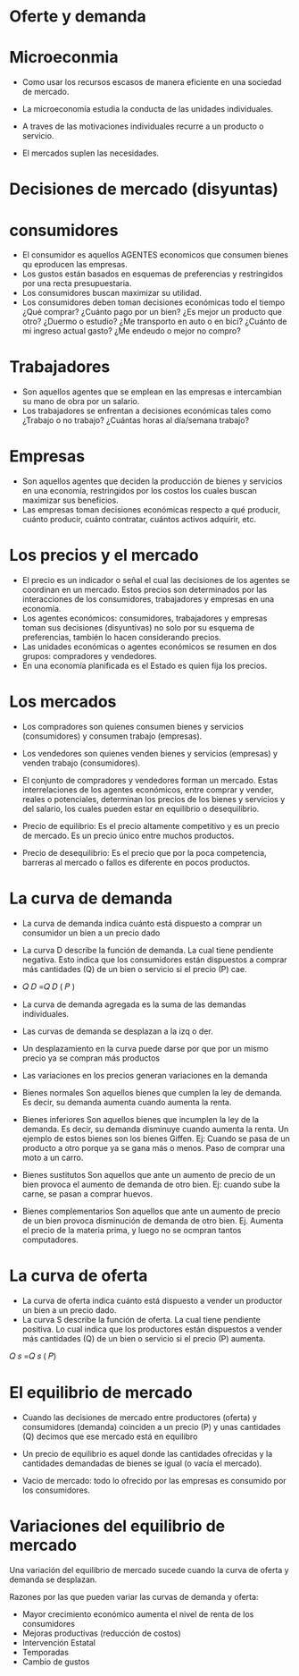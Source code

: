 # Oferte y demanda
# Microeconmia

- Como usar los recursos escasos de manera eficiente en una sociedad de mercado.
- La microeconomía estudia la conducta de las unidades individuales.
- A traves de las motivaciones individuales recurre a un producto o servicio.

- El mercados suplen las necesidades.

# Decisiones de mercado (disyuntas)
# consumidores

- El consumidor es aquellos AGENTES economicos que consumen bienes qu eproducen las empresas.
- Los gustos están basados en esquemas de preferencias y restringidos por una recta presupuestaria.
- Los consumidores buscan maximizar su utilidad.
- Los consumidores deben toman decisiones económicas todo el tiempo ¿Qué comprar? ¿Cuánto pago por un bien? ¿Es mejor un producto que otro? ¿Duermo o estudio? ¿Me transporto en auto o en bici? ¿Cuánto de mi ingreso actual gasto? ¿Me endeudo o mejor no compro?

# Trabajadores

- Son aquellos agentes que se emplean en las empresas e intercambian su mano de obra por un salario.
- Los trabajadores se enfrentan a decisiones económicas tales como ¿Trabajo o no trabajo? ¿Cuántas horas al día/semana trabajo?

# Empresas

- Son aquellos agentes que deciden la producción de bienes y servicios en una economía, restringidos por los costos los cuales buscan maximizar sus beneficios.
- Las empresas toman decisiones económicas respecto a qué producir, cuánto producir, cuánto contratar, cuántos activos adquirir, etc.

# Los precios y el mercado

- El precio es un indicador o señal el cual las decisiones de los agentes se coordinan en un mercado. Estos precios son determinados por las interacciones de los consumidores, trabajadores y empresas en una economía.
- Los agentes económicos: consumidores, trabajadores y empresas toman sus decisiones (disyuntivas) no solo por su esquema de preferencias, también lo hacen considerando precios.
- Las unidades económicas o agentes económicos se resumen en dos grupos: compradores y vendedores.
- En una economía planificada es el Estado es quien fija los precios.

# Los mercados

- Los compradores son quienes consumen bienes y servicios
(consumidores) y consumen trabajo (empresas).
- Los vendedores son quienes venden bienes y servicios (empresas) y venden trabajo (consumidores).
- El conjunto de compradores y vendedores forman un mercado. Estas interrelaciones de los agentes económicos, entre comprar y vender, reales o potenciales, determinan los precios de los bienes y servicios y del salario, los cuales pueden estar en equilibrio o desequilibrio.

- Precio de equilibrio: Es el precio altamente competitivo y es un precio de mercado. Es un precio único entre muchos productos.
- Precio de desequilibrio: Es el precio que por la poca competencia, barreras al mercado o fallos es diferente en pocos productos.

# La curva de demanda

- La curva de demanda indica cuánto está dispuesto a comprar un consumidor un bien a un precio dado

- La curva D describe la función de demanda. La cual tiene pendiente negativa. Esto indica que los consumidores están dispuestos a comprar más cantidades (Q) de un bien o servicio si el precio (P) cae.

- 𝑄 𝐷 =𝑄 𝐷 ( 𝑃 )

- La curva de demanda agregada es la suma de las demandas individuales.
- Las curvas de demanda se desplazan a la izq o der.
- Un desplazamiento en la curva puede darse por que por un mismo precio ya se compran más productos

- Las variaciones en los precios generan variaciones en la demanda

- Bienes normales
Son aquellos bienes que cumplen la ley de demanda. Es decir, su demanda aumenta cuando aumenta la renta.

- Bienes inferiores
Son aquellos bienes que incumplen la ley de la demanda. Es decir, su demanda disminuye cuando aumenta la renta. Un ejemplo de estos bienes son los bienes Giffen.
Ej: Cuando se pasa de un producto a otro porque ya se gana más o menos. Paso de comprar una moto a un carro.

- Bienes sustitutos
Son aquellos que ante un aumento de precio de un bien provoca el aumento de demanda de otro bien. 
Ej: cuando sube la carne, se pasan a comprar huevos.

- Bienes complementarios
Son aquellos que ante un aumento de precio de un bien provoca
disminución de demanda de otro bien.
Ej. Aumenta el precio de la materia prima, y luego no se ocmpran tantos computadores.

# La curva de oferta

- La curva de oferta indica cuánto está dispuesto a vender un productor un bien a un precio dado.
- La curva S describe la función de oferta. La cual tiene pendiente positiva. Lo cual indica que los productores están dispuestos a vender más cantidades (Q) de un bien o servicio si el precio (P) aumenta.

𝑄 𝑠 =𝑄 𝑠 ( 𝑃)

# El equilibrio de mercado

- Cuando las decisiones de mercado entre productores (oferta) y
consumidores (demanda) coinciden a un precio (P) y unas cantidades (Q) decimos que ese mercado está en equilibro

- Un precio de equilibrio es aquel donde las cantidades ofrecidas y la cantidades demandadas de bienes se igual (o vacía el mercado).
- Vacio de mercado: todo lo ofrecido por las empresas es consumido por los consumidores.

# Variaciones del equilibrio de mercado

Una variación del equilibrio de mercado sucede cuando la curva de oferta y demanda se desplazan.

Razones por las que pueden variar las curvas de demanda y oferta:
- Mayor crecimiento económico aumenta el nivel de renta de los
consumidores
- Mejoras productivas (reducción de costos)
- Intervención Estatal
- Temporadas
- Cambio de gustos

